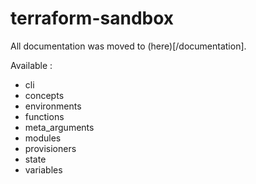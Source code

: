 # terraform-sandbox

All documentation was moved to (here)[/documentation].

Available : 
- cli
- concepts
- environments
- functions
- meta_arguments
- modules
- provisioners
- state
- variables





